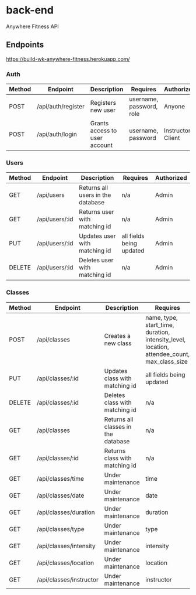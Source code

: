 # back-end

Anywhere Fitness API

## Endpoints

https://build-wk-anywhere-fitness.herokuapp.com/

### Auth

| Method | Endpoint           | Description                   | Requires                 | Authorized          |
| ------ | ------------------ | ----------------------------- | ------------------------ | ------------------- |
| POST   | /api/auth/register | Registers new user            | username, password, role | Anyone              |
| POST   | /api/auth/login    | Grants access to user account | username, password       | Instructor / Client |

### Users

| Method | Endpoint       | Description                       | Requires                 | Authorized |
| ------ | -------------- | --------------------------------- | ------------------------ | ---------- |
| GET    | /api/users     | Returns all users in the database | n/a                      | Admin      |
| GET    | /api/users/:id | Returns user with matching id     | n/a                      | Admin      |
| PUT    | /api/users/:id | Updates user with matching id     | all fields being updated | Admin      |
| DELETE | /api/users/:id | Deletes user with matching id     | n/a                      | Admin      |

### Classes

| Method | Endpoint                | Description                         | Requires                                                                                    | Authorized          |
| ------ | ----------------------- | ----------------------------------- | ------------------------------------------------------------------------------------------- | ------------------- |
| POST   | /api/classes            | Creates a new class                 | name, type, start_time, duration, intensity_level, location, attendee_count, max_class_size | Instructor          |
| PUT    | /api/classes/:id        | Updates class with matching id      | all fields being updated                                                                    | Instructor          |
| DELETE | /api/classes/:id        | Deletes class with matching id      | n/a                                                                                         | Instructor          |
| GET    | /api/classes            | Returns all classes in the database | n/a                                                                                         | Instructor / Client |
| GET    | /api/classes/:id        | Returns class with matching id      | n/a                                                                                         | Instructor / Client |
| GET    | /api/classes/time       | Under maintenance                   | time                                                                                        | Instructor / Client |
| GET    | /api/classes/date       | Under maintenance                   | date                                                                                        | Instructor / Client |
| GET    | /api/classes/duration   | Under maintenance                   | duration                                                                                    | Instructor / Client |
| GET    | /api/classes/type       | Under maintenance                   | type                                                                                        | Instructor / Client |
| GET    | /api/classes/intensity  | Under maintenance                   | intensity                                                                                   | Instructor / Client |
| GET    | /api/classes/location   | Under maintenance                   | location                                                                                    | Instructor / Client |
| GET    | /api/classes/instructor | Under maintenance                   | instructor                                                                                  | Instructor / Client |
